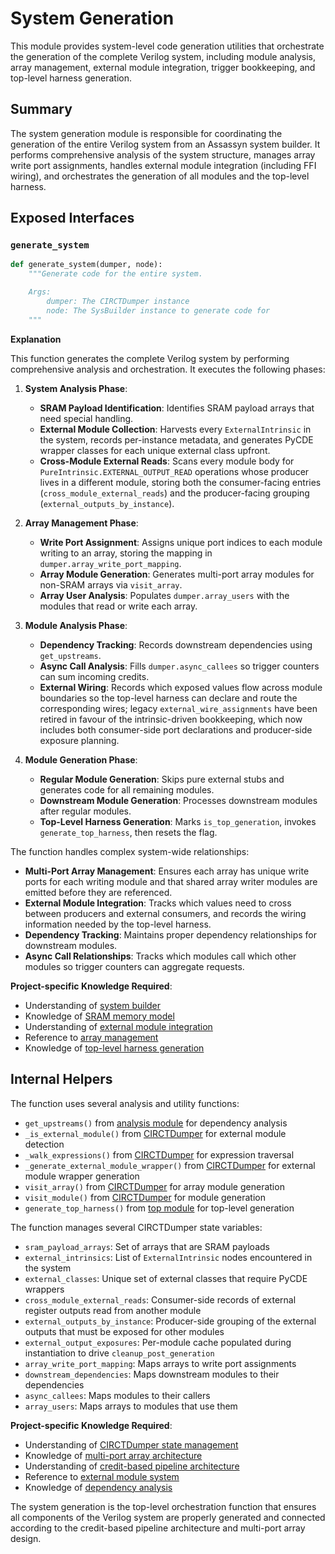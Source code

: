# System Generation

This module provides system-level code generation utilities that orchestrate the generation of the complete Verilog system, including module analysis, array management, external module integration, trigger bookkeeping, and top-level harness generation.

## Summary

The system generation module is responsible for coordinating the generation of the entire Verilog system from an Assassyn system builder. It performs comprehensive analysis of the system structure, manages array write port assignments, handles external module integration (including FFI wiring), and orchestrates the generation of all modules and the top-level harness.

## Exposed Interfaces

### `generate_system`

```python
def generate_system(dumper, node):
    """Generate code for the entire system.

    Args:
        dumper: The CIRCTDumper instance
        node: The SysBuilder instance to generate code for
    """
```

**Explanation**

This function generates the complete Verilog system by performing comprehensive analysis and orchestration. It executes the following phases:

1. **System Analysis Phase**:
   - **SRAM Payload Identification**: Identifies SRAM payload arrays that need special handling.
   - **External Module Collection**: Harvests every `ExternalIntrinsic` in the system, records per-instance metadata, and generates PyCDE wrapper classes for each unique external class upfront.
   - **Cross-Module External Reads**: Scans every module body for `PureIntrinsic.EXTERNAL_OUTPUT_READ` operations whose producer lives in a different module, storing both the consumer-facing entries (`cross_module_external_reads`) and the producer-facing grouping (`external_outputs_by_instance`).

2. **Array Management Phase**:
   - **Write Port Assignment**: Assigns unique port indices to each module writing to an array, storing the mapping in `dumper.array_write_port_mapping`.
   - **Array Module Generation**: Generates multi-port array modules for non-SRAM arrays via `visit_array`.
   - **Array User Analysis**: Populates `dumper.array_users` with the modules that read or write each array.

3. **Module Analysis Phase**:
   - **Dependency Tracking**: Records downstream dependencies using `get_upstreams`.
   - **Async Call Analysis**: Fills `dumper.async_callees` so trigger counters can sum incoming credits.
   - **External Wiring**: Records which exposed values flow across module boundaries so the top-level harness can declare and route the corresponding wires; legacy `external_wire_assignments` have been retired in favour of the intrinsic-driven bookkeeping, which now includes both consumer-side port declarations and producer-side exposure planning.

4. **Module Generation Phase**:
   - **Regular Module Generation**: Skips pure external stubs and generates code for all remaining modules.
   - **Downstream Module Generation**: Processes downstream modules after regular modules.
   - **Top-Level Harness Generation**: Marks `is_top_generation`, invokes `generate_top_harness`, then resets the flag.

The function handles complex system-wide relationships:

- **Multi-Port Array Management**: Ensures each array has unique write ports for each writing module and that shared array writer modules are emitted before they are referenced.
- **External Module Integration**: Tracks which values need to cross between producers and external consumers, and records the wiring information needed by the top-level harness.
- **Dependency Tracking**: Maintains proper dependency relationships for downstream modules.
- **Async Call Relationships**: Tracks which modules call which other modules so trigger counters can aggregate requests.

**Project-specific Knowledge Required**:
- Understanding of [system builder](/python/assassyn/builder.md)
- Knowledge of [SRAM memory model](/python/assassyn/ir/memory/sram.md)
- Understanding of [external module integration](/python/assassyn/ir/module/external.md)
- Reference to [array management](/python/assassyn/codegen/verilog/cleanup.md)
- Knowledge of [top-level harness generation](/python/assassyn/codegen/verilog/top.md)

## Internal Helpers

The function uses several analysis and utility functions:

- `get_upstreams()` from [analysis module](/python/assassyn/analysis/external_usage.md) for dependency analysis
- `_is_external_module()` from [CIRCTDumper](/python/assassyn/codegen/verilog/design.md) for external module detection
- `_walk_expressions()` from [CIRCTDumper](/python/assassyn/codegen/verilog/design.md) for expression traversal
- `_generate_external_module_wrapper()` from [CIRCTDumper](/python/assassyn/codegen/verilog/design.md) for external module wrapper generation
- `visit_array()` from [CIRCTDumper](/python/assassyn/codegen/verilog/design.md) for array module generation
- `visit_module()` from [CIRCTDumper](/python/assassyn/codegen/verilog/design.md) for module generation
- `generate_top_harness()` from [top module](/python/assassyn/codegen/verilog/top.md) for top-level generation

The function manages several CIRCTDumper state variables:

- `sram_payload_arrays`: Set of arrays that are SRAM payloads
- `external_intrinsics`: List of `ExternalIntrinsic` nodes encountered in the system
- `external_classes`: Unique set of external classes that require PyCDE wrappers
- `cross_module_external_reads`: Consumer-side records of external register outputs read from another module
- `external_outputs_by_instance`: Producer-side grouping of the external outputs that must be exposed for other modules
- `external_output_exposures`: Per-module cache populated during instantiation to drive `cleanup_post_generation`
- `array_write_port_mapping`: Maps arrays to write port assignments
- `downstream_dependencies`: Maps downstream modules to their dependencies
- `async_callees`: Maps modules to their callers
- `array_users`: Maps arrays to modules that use them

**Project-specific Knowledge Required**:
- Understanding of [CIRCTDumper state management](/python/assassyn/codegen/verilog/design.md)
- Knowledge of [multi-port array architecture](/docs/design/arch/arch.md)
- Understanding of [credit-based pipeline architecture](/docs/design/arch/arch.md)
- Reference to [external module system](/python/assassyn/ir/module/external.md)
- Knowledge of [dependency analysis](/python/assassyn/analysis/external_usage.md)

The system generation is the top-level orchestration function that ensures all components of the Verilog system are properly generated and connected according to the credit-based pipeline architecture and multi-port array design.
